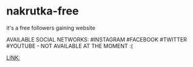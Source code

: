 # nakrutka-free

it's a free followers gaining website 

AVAILABLE SOCIAL NETWORKS:
 #INSTAGRAM
 #FACEBOOK
 #TWITTER
 #YOUTUBE - NOT AVAILABLE AT THE MOMENT :(

[LINK:](https://tim-stack/index.php/)
